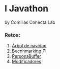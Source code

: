 # I Javathon
by Comillas Conecta Lab

### Retos:
1. [Árbol de navidad](RetosPOO-1.md)
2. [Becnhmarking PI](RetosPOO-2.md)
3. [PersonaBuffer](RetosPOO-3.md)
4. [Modificadores](RetosPOO-4.md)
